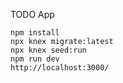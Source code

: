 TODO App

```
npm install
npx knex migrate:latest
npx knex seed:run
npm run dev
http://localhost:3000/
```
